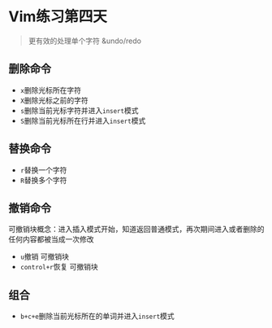 # Vim练习第四天

> 更有效的处理单个字符 &undo/redo

## 删除命令

- `x`删除光标所在字符
- `X`删除光标之前的字符
- `s`删除当前光标字符并进入`insert`模式
- `S`删除当前光标所在行并进入`insert`模式

## 替换命令

- `r`替换一个字符
- `R`替换多个字符

## 撤销命令

可撤销块概念：进入插入模式开始，知道返回普通模式，再次期间进入或者删除的任何内容都被当成一次修改

- `u`撤销 可撤销块
- `control+r`恢复 可撤销块

## 组合

- `b+c+e`删除当前光标所在的单词并进入`insert`模式
